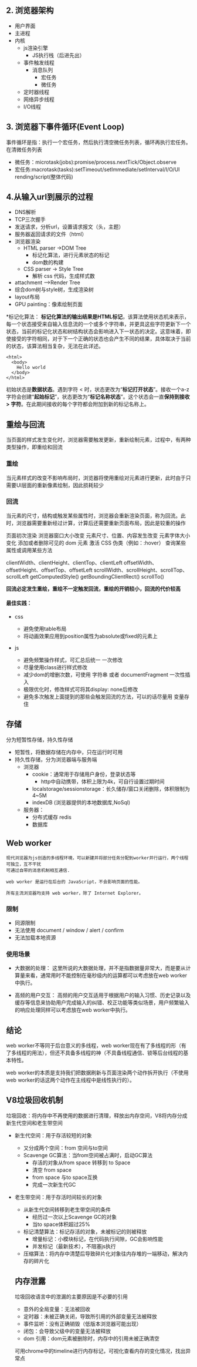 ##  2. 浏览器架构
* 用户界面
* 主进程
* 内核
    * js渲染引擎
      * JS执行栈（后进先出）
    * 事件触发线程
      * 消息队列
        * 宏任务
        * 微任务
    * 定时器线程
    * 网络异步线程
    * I/O线程

##  3. 浏览器下事件循环(Event Loop)
  事件循环是指：执行一个宏任务，然后执行清空微任务列表，循环再执行宏任务。在清微任务列表  

* 微任务：microtask(jobs):promise/process.nextTick/Object.observe
* 宏任务:macrotask(tasks):setTimeout/setImmediate/setInterval/I/O/UI rending/script(整体代码)

##  4.从输入url到展示的过程

* DNS解析
* TCP三次握手
* 发送请求，分析url，设置请求报文（头，主题）
* 服务器返回请求的文件（html）
* 浏览器渲染
  * HTML parser ->DOM Tree
    * 标记化算法，进行元素状态的标记
    * dom数的构建
  * CSS parser -> Style Tree
    * 解析 css 代码，生成样式数
*  attachment -->Render Tree
  *   综合dom树与style树，生成渲染树
*  layout布局
*  GPU painting：像素绘制页面  


*标记化算法：
**标记化算法的输出结果是HTML标记**，该算法使用状态机来表示，每一个状态接受来自输入信息流的一个或多个字符串，并更具这些字符更新下一个状态，当前的标记化状态和树结构状态会影响进入下一状态的决定。这意味着，即使接受的字符相同，对于下一个正确的状态也会产生不同的结果，具体取决于当前的状态，该算法相当复杂，无法在此详述。

```
<html>
  <body>
    Hello world
  </body>
</html>
```
初始状态是**数据状态**。遇到字符 < 时，状态更改为“**标记打开状态**”。接收一个a-z字符会创建“**起始标记**”，状态更改为“**标记名称状态**”。这个状态会一直**保持到接收 > 字符**。在此期间接收的每个字符都会附加到新的标记名称上。

##  重绘与回流

当页面的样式发生变化时，浏览器需要触发更新，重新绘制元素，过程中，有两种类型操作，即重绘和回流

### 重绘  

当元素样式的改变不影响布局时，浏览器将使用重绘对元素进行更新，此时由于只需要UI层面的重新像素绘制，因此损耗较少

### 回流

当元素的尺寸，结构或触发某些属性时，浏览器会重新渲染页面，称为回流。此时，浏览器需要重新经过计算，计算后还需要重新页面布局，因此是较重的操作

页面初次渲染
浏览器窗口大小改变
元素尺寸、位置、内容发生改变
元素字体大小变化
添加或者删除可见的 dom 元素
激活 CSS 伪类（例如：:hover）
查询某些属性或调用某些方法

clientWidth、clientHeight、clientTop、clientLeft
offsetWidth、offsetHeight、offsetTop、offsetLeft
scrollWidth、scrollHeight、scrollTop、scrollLeft
getComputedStyle()
getBoundingClientRect()
scrollTo()


**回流必定发生重绘，重绘不一定触发回流，重绘的开销较小，回流的代价较高**

####  最佳实践：

* css
 
  * 避免使用table布局
  * 将动画效果应用到position属性为absolute或fixed的元素上

* js

  * 避免频繁操作样式，可汇总后统一 一次修改
  * 尽量使用class进行样式修改
  * 减少dom的增删次数，可使用 字符串 或者 documentFragment 一次性插入
  * 极限优化时，修改样式可将其display: none后修改
  * 避免多次触发上面提到的那些会触发回流的方法，可以的话尽量用 变量存住


##  存储

分为短暂性存储，持久性存储

* 短暂性，将数据存储在内存中，只在运行时可用
* 持久性存储，分为浏览器端与服务端
  * 浏览器
    * cookie：通常用于存储用户身份，登录状态等
      * http中自动携带，体积上限为4k，可自行设置过期时间
    * localstorage/sessionstorage：长久储存/窗口关闭删除，体积限制为 4~5M
    * indexDB (浏览器提供的本地数据库,NoSql)
  * 服务器：
    * 分布式缓存 redis
    * 数据库

##  Web worker
    
    现代浏览器为js创造的多线程环境，可以新建并将部分任务分配到worker并行运行，两个线程可独立，互不干扰
    可通过自带的消息机制相互通信.

    web worker 是运行在后台的 JavaScript，不会影响页面的性能。

    所有主流浏览器均支持 web worker，除了 Internet Explorer。

### 限制

* 同源限制
* 无法使用 document / window / alert / confirm
* 无法加载本地资源

### 使用场景
* 大数据的处理：
这里所说的大数据处理，并不是指数据量非常大，而是要从计算量来看，通常用时不能控制在毫秒级内的运算都可以考虑放在web worker中执行。

* 高频的用户交互：
高频的用户交互适用于根据用户的输入习惯、历史记录以及缓存等信息来协助用户完成输入的纠错、校正功能等类似场景，用户频繁输入的响应处理同样可以考虑放在web worker中执行。

##  结论

web worker不等同于后台意义的多线程，web worker现在有了多线程的形（有了多线程的用法），但还不具备多线程的神（不具备线程通信、锁等后台线程的基本特性。

web worker的本质是支持我们把数据刷新与页面渲染两个动作拆开执行（不使用web worker的话这两个动作在主线程中是线性执行的）。


##  V8垃圾回收机制

垃圾回收：将内存中不再使用的数据进行清理，释放出内存空间，V8将内存分成新生代空间和老生带空间

* 新生代空间：用于存活较短的对象
  * 又分成两个空间：from 空间与to空间
  * Scavenge GC算法：当from空间被占满时，启动GC算法
    * 存活的对象从from space 转移到 to Space
    * 清空 from space
    * from space 与to space互换
    * 完成一次新生代GC
* 老生带空间：用于存活时间较长的对象
  * 从新生代空间转移到老生带空间的条件
    * 经历过一次以上Scavenge GC的对象
    * 当to space体积超过25%
  * 标记清楚算法：标记存活的对象，未被标记的则被释放
    * 增量标记：小模块标记，在代码执行间隙，GC会影响性能
    * 并发标记（最新技术），不阻塞js执行
  * 压缩算法：将内存中清楚后导致碎片化对象往内存堆的一端移动，解决内存的碎片化

  ## 内存泄露

  垃圾回收语言中的泄漏的主要原因是不必要的引用

  * 意外的全局变量：无法被回收
  * 定时器：未被正确关闭，导致所引用的外部变量无法被释放
  * 事件监听：没有正确销毁（低版本浏览器可能出现）
  * 闭包：会导致父级中的变量无法被释放
  * dom 引用：dom元素被删除时，内存中的引用未被正确清空

  可用chrome中的timeline进行内存标记，可视化查看内存的变化情况，找出异常点